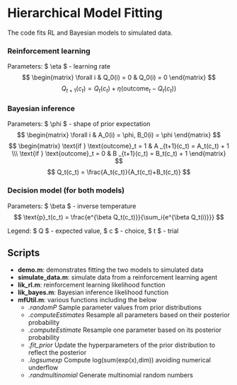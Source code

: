 # Hierarchical Model Fitting

The code fits RL and Bayesian models to simulated data.

### Reinforcement learning 
Parameters: $ \eta $ - learning rate
$$ \begin{matrix} \forall i & Q_0(i) = 0 & Q_0(i) = 0 \end{matrix} $$
$$ Q_{t+1}(c_t) = Q_t(c_t) + \eta(\text{outcome}_t - Q_t(c_t)) $$

### Bayesian inference
Parameters: $ \phi $ - shape of prior expectation
$$ \begin{matrix} \forall i & A_0(i) = \phi, B_0(i) = \phi \end{matrix} $$
$$ \begin{matrix} \text{if } \text{outcome}_t = 1 & A _{t+1}(c_t) = A_t(c_t) + 1 \\\ \text{if } \text{outcome}_t = 0 & B _{t+1}(c_t) = B_t(c_t) + 1 \end{matrix} $$ 
$$ Q_t(c_t) = \frac{A_t(c_t)}{A_t(c_t)+B_t(c_t)} $$

### Decision model (for both models)
Parameters: $ \beta $ - inverse temperature
$$ \text{p}_t(c_t) = \frac{e^{\beta Q_t(c_t)}}{\sum_i{e^{\beta Q_t(i)}}} $$

Legend: $ Q $ - expected value, $ c $ - choice, $ t $ - trial
## Scripts
 - **demo.m**:   demonstrates fitting the two models to simulated data
 - **simulate_data.m**:   simulate data from a reinforcement learning agent
 - **lik_rl.m**:          reinforcement learning likelihood function
 - **lik_bayes.m**:       Bayesian inference likelihood function
 - **mfUtil.m**:          various functions including the below
    - *.randomP*            Sample parameter values from prior distributions
    - *.computeEstimates*   Resample all parameters based on their posterior probability
    - *.computeEstimate*    Resample one parameter based on its posterior probability
    - *.fit_prior*          Update the hyperparameters of the prior distribution to reflect the posterior
    - *.logsumexp*          Compute log(sum(exp(x),dim)) avoiding numerical underflow
    - *.randmultinomial*    Generate multinomial random numbers

